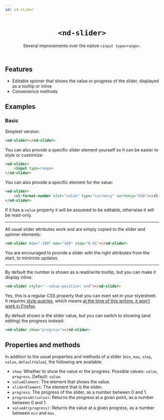 ```yaml
---
id: nd-slider
---
```

<script type="module" src="https://cdn.jsdelivr.net/npm/@shoelace-style/shoelace@2.15.0/cdn/components/format-number/format-number.js"></script>
<header>

# `<nd-slider>`

Several improvements over the native `<input type=range>`.

</header>



## Features

- Editable spinner that shows the value or progress of the slider, displayed as a tooltip or inline
- Convenience methods

## Examples

### Basic

Simplest version:

```html
<nd-slider></nd-slider>
```

You can also *provide* a specific slider element yourself so it can be easier to style or customize:

```html
<nd-slider>
	<input type=range>
</nd-slider>
```

You can also provide a specific element for the value:

```html
<nd-slider>
	<sl-format-number slot="value" type="currency" currency="USD"></sl-format-number>
</nd-slider>
```

If it has a `value` property it will be assumed to be editable, otherwise it will be read-only.

---

All usual slider attributes work and are simply copied to the slider and spinner elements:

```html
<nd-slider min="-180" max="180" step="0.01"></nd-slider>
```

You are encouraged to provide a slider with the right attributes from the start, to minimize updates.

---

By default the number is shown as a read/write tooltip, but you can make it display inline:

```html
<nd-slider style="--value-position: end"></nd-slider>
```

Yes, this is a regular CSS property that you can even set in your stylesheet.
It requires [style queries](https://developer.mozilla.org/en-US/docs/Web/CSS/CSS_containment/Container_size_and_style_queries#container_style_queries_2),
which means [at the time of this writing, it won’t work in Firefox](https://caniuse.com/css-container-queries-style).

By default shown is the slider value, but you can switch to showing (and editing) the progress instead:

```html
<nd-slider show="progress"></nd-slider>
```

## Properties and methods

In addition to the usual properties and methods of a slider (`min`, `max`, `step`, `value`, `defaultValue`), the following are available:
- `show`: Whether to show the value or the progress. Possible values: `value`, `progress`. Default: `value`.
- `valueElement`: The element that shows the value.
- `sliderElement`: The element that is the slider.
- `progress`: The progress of the slider, as a number between 0 and 1.
- `progressAt(value)`: Returns the progress at a given point, as a number between 0 and 1.
- `valueAt(progress)`: Returns the value at a given progress, as a number between `min` and `max`.

